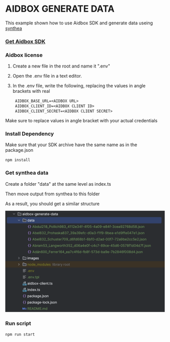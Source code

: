 # AIDBOX GENERATE DATA

This example shown how to use Aidbox SDK and generate data useing [synthea](https://synthea.mitre.org/)



### [Get Aidbox SDK](../README.md)

### Aidbox license
1. Create a new file in the root and name it ".env"
2. Open the .env file in a text editor.
3. In the .env file, write the following, replacing the values in angle brackets with real 

        AIDBOX_BASE_URL=<AIDBOX URL>
        AIDBOX_CLIENT_ID=<AIDBOX CLIENT ID>
        AIDBOX_CLIENT_SECRET=<AIDBOX CLIENT SECRET>

Make sure to replace values in angle bracket with your actual credentials

### Install Dependency

Make sure that your SDK archive have the same name as in the package.json

    npm install


### Get synthea data

Create a folder "data" at the same level as index.ts

Then move output from synthea to this folder

As a result, you should get a similar structure

![result](./images/result.png)


### Run script
    
    npm run start




